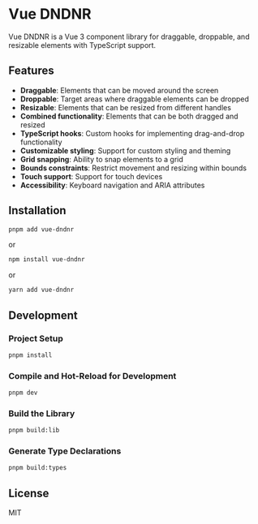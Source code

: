 # Vue DNDNR

Vue DNDNR is a Vue 3 component library for draggable, droppable, and resizable elements with TypeScript support.

## Features

- **Draggable**: Elements that can be moved around the screen
- **Droppable**: Target areas where draggable elements can be dropped
- **Resizable**: Elements that can be resized from different handles
- **Combined functionality**: Elements that can be both dragged and resized
- **TypeScript hooks**: Custom hooks for implementing drag-and-drop functionality
- **Customizable styling**: Support for custom styling and theming
- **Grid snapping**: Ability to snap elements to a grid
- **Bounds constraints**: Restrict movement and resizing within bounds
- **Touch support**: Support for touch devices
- **Accessibility**: Keyboard navigation and ARIA attributes

## Installation

```sh
pnpm add vue-dndnr
```

or

```sh
npm install vue-dndnr
```

or

```sh
yarn add vue-dndnr
```

## Development

### Project Setup

```sh
pnpm install
```

### Compile and Hot-Reload for Development

```sh
pnpm dev
```

### Build the Library

```sh
pnpm build:lib
```

### Generate Type Declarations

```sh
pnpm build:types
```

## License

MIT

